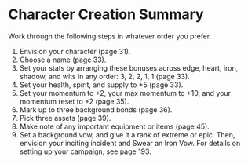 # Character Creation Summary
Work through the following steps in whatever order you prefer.

1. Envision your character (page 31).
2. Choose a name (page 33).
3. Set your stats by arranging these bonuses across edge, heart, iron, shadow, and wits in any order: 3, 2, 2, 1, 1 (page 33).
4. Set your health, spirit, and supply to +5 (page 33).
5. Set your momentum to +2, your max momentum to +10, and your momentum reset to +2 (page 35).
6. Mark up to three background bonds (page 36).
7. Pick three assets (page 39).
8. Make note of any important equipment or items (page 45).
9. Set a background vow, and give it a rank of extreme or epic. Then, envision your inciting incident and Swear an Iron Vow. For details on setting up your campaign, see page 193.